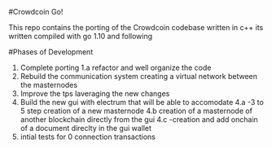 #Crowdcoin Go!  

This repo contains the porting of the Crowdcoin codebase written in c++
its written compiled with go 1.10 and following

#Phases of Development

1. Complete porting 
    1.a refactor and well organize the code
2. Rebuild the communication system creating a virtual network between the masternodes
3. Improve the tps laveraging the new changes
4. Build the new gui with electrum that will be able to accomodate
   4.a -3 to 5 step creation of a new masternode
   4.b creation of a masternode of another blockchain directly from the gui
   4.c -creation and add onchain of a document direclty in the gui wallet
5. intial tests for 0 connection transactions   
   